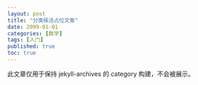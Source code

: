 ```yaml
---
layout: post
title: "分类保活占位文章"
date: 2099-01-01
categories: [数学]
tags: [入门]
published: true
toc: true
---
```


此文章仅用于保持 jekyll-archives 的 category 构建，不会被展示。
